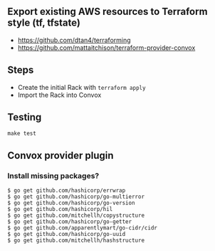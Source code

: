 
## Export existing AWS resources to Terraform style (tf, tfstate)

- https://github.com/dtan4/terraforming
- https://github.com/mattaitchison/terraform-provider-convox

## Steps

- Create the initial Rack with `terraform apply`
- Import the Rack into Convox


## Testing

`make test`

## Convox provider plugin

### Install missing packages?

```
$ go get github.com/hashicorp/errwrap
$ go get github.com/hashicorp/go-multierror
$ go get github.com/hashicorp/go-version
$ go get github.com/hashicorp/hil
$ go get github.com/mitchellh/copystructure
$ go get github.com/hashicorp/go-getter
$ go get github.com/apparentlymart/go-cidr/cidr
$ go get github.com/hashicorp/go-uuid
$ go get github.com/mitchellh/hashstructure
```
